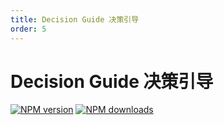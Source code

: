 ```yaml
---
title: Decision Guide 决策引导
order: 5
---
```


# Decision Guide 决策引导

[![NPM version][version-image]][version-url] [![NPM downloads][download-image]][download-url]

[version-image]: http://img.shields.io/npm/v/@arvinxu/decision-guide.svg?color=deepgreen&label=latest
[version-url]: http://npmjs.org/package/@arvinxu/decision-guide
[download-image]: https://img.shields.io/npm/dm/@arvinxu/decision-guide.svg
[download-url]: https://github.com/arvinxx/components/tree/master/packages/decision-guide

<code src='./examples/DecisionGuide/Demo.tsx' />

<API src='../../../packages/decision-guide/src/index.tsx'></API>
